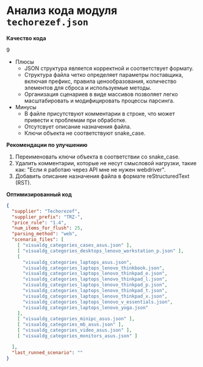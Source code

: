 # Анализ кода модуля `techorezef.json`

**Качество кода**

9
-  Плюсы
    -   JSON структура является корректной и соответствует формату.
    -   Структура файла четко определяет параметры поставщика, включая префикс, правила ценообразования, количество элементов для сброса и используемые методы.
    -   Организация сценариев в виде массивов позволяет легко масштабировать и модифицировать процессы парсинга.
-   Минусы
    -   В файле присутствуют комментарии в строке, что может привести к проблемам при обработке.
    -   Отсутсвует описание назначения файла.
    -   Ключи объекта не соответствуют snake_case.

**Рекомендации по улучшению**

1.  Переименовать ключи объекта в соответствии со snake_case.
2.  Удалить комментарии, которые не несут смысловой нагрузки, такие как: "Если я работаю через API мне не нужен webdriver".
3.  Добавить описание назначения файла в формате reStructuredText (RST).

**Оптимизированный код**

```json
{
  "supplier": "Techorezef",
  "supplier_prefix": "TRZ-",
  "price_rule": "1.4",
  "num_items_for_flush": 25,
  "parsing_method": "web",
  "scenario_files": [
    [ "visualdg_categories_cases_asus.json" ],
    [ "visualdg_categories_desktops_lenovo_workstation_p.json" ],
    [
      "visualdg_categories_laptops_asus.json",
      "visualdg_categories_laptops_lenovo_thinkbook.json",
      "visualdg_categories_laptops_lenovo_thinkpad_e.json",
      "visualdg_categories_laptops_lenovo_thinkpad_l.json",
      "visualdg_categories_laptops_lenovo_thinkpad_p.json",
      "visualdg_categories_laptops_lenovo_thinkpad_t.json",
      "visualdg_categories_laptops_lenovo_thinkpad_x.json",
      "visualdg_categories_laptops_lenovo_v_essentials.json",
      "visualdg_categories_laptops_lenovo_yoga.json"
    ],
    [ "visualdg_categories_minipc_asus.json" ],
    [ "visualdg_categories_mb_asus.json" ],
    [ "visualdg_categories_video_asus.json" ],
    [ "visualdg_categories_monitors_asus.json" ]

  ],
  "last_runned_scenario": ""
}
```